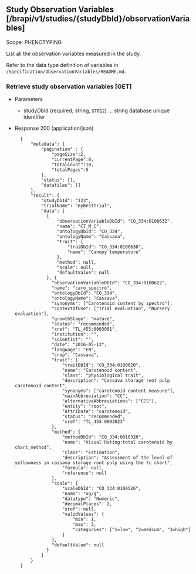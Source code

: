 ## Study Observation Variables [/brapi/v1/studies/{studyDbId}/observationVariables]

Scope: PHENOTYPING

List all the observation variables measured in the study.

Refer to the data type definition of variables in `/Specification/ObservationVariables/README.md`.

### Retrieve study observation variables [GET]

+ Parameters
    + studyDbId (required, string, `ST012`) ... string database unique identifier

+ Response 200 (application/json)

        {
            "metadata": {
                "pagination" : { 
                    "pageSize":2, 
                    "currentPage":0, 
                    "totalCount":10, 
                    "totalPages":5 
                },
                "status": [],
                "datafiles": []
            },
            "result": {
                "studyDbId": "123",
                "trialName": "myBestTrial",
                "data": [
                  {
                      "observationVariableDbId": "CO_334:0100632",
                      "name": "CT_M_C",
                      "ontologyDbId": "CO_334",
                      "ontologyName": "Cassava",
                      "trait": {
                          "traiDbId": "CO_334:0100630",
                          "name": "Canopy temperature"
                      },
                      "method": null,
                      "scale": null,
                      "defaultValue": null
                  }, {
                    "observationVariableDbId": "CO_334:0100622",
                    "name": "caro_spectro",
                    "ontologyDbId": "CO_334",
                    "ontologyName": "Cassava",
                    "synonyms": ["Carotenoid content by spectro"],
                    "contextOfUse": ["Trial evaluation", "Nursery evaluation"],
                    "growthStage": "mature",
                    "status": "recommended",
                    "xref": "TL_455:0003001",
                    "institution": "",
                    "scientist": "",
                    "date": "2016-05-13",
                    "language": "EN",
                    "crop": "Cassava",
                    "trait": {
                        "traitDbId": "CO_334:0100620",
                        "name": "Carotenoid content",
                        "class": "physiological trait",
                        "description": "Cassava storage root pulp carotenoid content",
                        "synonyms": ["carotenoid content measure"],
                        "mainAbbreviation": "CC",
                        "alternativeAbbreviations": ["CCS"],
                        "entity": "root",
                        "attribute": "carotenoid",
                        "status": "recommended",
                        "xref": "TL_455:0003023"
                    },
                    "method": {
                        "methodDbId": "CO_334:0010320",
                        "name": "Visual Rating:total carotenoid by chart_method",
                        "class": "Estimation",
                        "description": "Assessment of the level of yellowness in cassava storage root pulp using the tc chart",
                        "formula": null,
                        "reference": null
                    },
                    "scale": {
                        "scaleDbId": "CO_334:0100526",
                        "name": "ug/g",
                        "datatype": "Numeric",
                        "decimalPlaces": 2,
                        "xref": null,
                        "validValues": {
                            "min": 1,
                            "max": 3,
                            "categories": ["1=low", "2=medium", "3=high"]
                        }
                    },
                    "defaultValue": null
                  }
                ]
            }
        }
